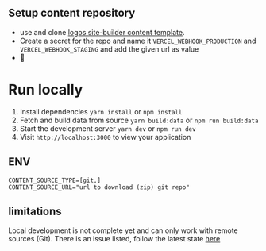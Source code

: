 ## Setup content repository
- use and clone [logos site-builder content template](https://github.com/acid-info/logos-sb-content-repo-template). 
- Create a secret for the repo and name it `VERCEL_WEBHOOK_PRODUCTION` and `VERCEL_WEBHOOK_STAGING` and add the given url as value
- 🥳


# Run locally
1. Install dependencies `yarn install` or `npm install`
2. Fetch and build data from source `yarn build:data` or `npm run build:data`
3. Start the development server  `yarn dev` or `npm run dev`
4. Visit `http://localhost:3000` to view your application

## ENV
```dotenv
CONTENT_SOURCE_TYPE=[git,]
CONTENT_SOURCE_URL="url to download (zip) git repo"
```

## limitations 
Local development is not complete yet and can only work with remote sources (Git). There is an issue listed, follow the latest state [here](https://github.com/acid-info/logos-site-builder/issues/56)

